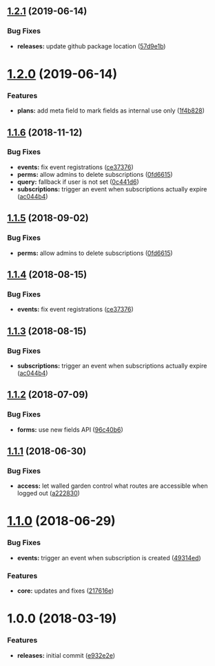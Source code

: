<a name="1.2.1"></a>
## [1.2.1](https://github.com/hypeJunction/Elgg3-hypeSubscriptions/compare/1.2.0...1.2.1) (2019-06-14)


### Bug Fixes

* **releases:** update github package location ([57d9e1b](https://github.com/hypeJunction/Elgg3-hypeSubscriptions/commit/57d9e1b))



<a name="1.2.0"></a>
# [1.2.0](https://github.com/hypeJunctionPro/Elgg3-hypeSubscriptions/compare/1.1.6...1.2.0) (2019-06-14)


### Features

* **plans:** add meta field to mark fields as internal use only ([1f4b828](https://github.com/hypeJunctionPro/Elgg3-hypeSubscriptions/commit/1f4b828))



<a name="1.1.6"></a>
## [1.1.6](https://github.com/hypeJunctionPro/Elgg3-hypeSubscriptions/compare/1.1.2...1.1.6) (2018-11-12)


### Bug Fixes

* **events:** fix event registrations ([ce37376](https://github.com/hypeJunctionPro/Elgg3-hypeSubscriptions/commit/ce37376))
* **perms:** allow admins to delete subscriptions ([0fd6615](https://github.com/hypeJunctionPro/Elgg3-hypeSubscriptions/commit/0fd6615))
* **query:** fallback if user is not set ([0c441d6](https://github.com/hypeJunctionPro/Elgg3-hypeSubscriptions/commit/0c441d6))
* **subscriptions:** trigger an event when subscriptions actually expire ([ac044b4](https://github.com/hypeJunctionPro/Elgg3-hypeSubscriptions/commit/ac044b4))



<a name="1.1.5"></a>
## [1.1.5](https://github.com/hypeJunctionPro/Elgg3-hypeSubscriptions/compare/1.1.4...1.1.5) (2018-09-02)


### Bug Fixes

* **perms:** allow admins to delete subscriptions ([0fd6615](https://github.com/hypeJunctionPro/Elgg3-hypeSubscriptions/commit/0fd6615))



<a name="1.1.4"></a>
## [1.1.4](https://github.com/hypeJunctionPro/Elgg3-hypeSubscriptions/compare/1.1.3...1.1.4) (2018-08-15)


### Bug Fixes

* **events:** fix event registrations ([ce37376](https://github.com/hypeJunctionPro/Elgg3-hypeSubscriptions/commit/ce37376))



<a name="1.1.3"></a>
## [1.1.3](https://github.com/hypeJunctionPro/Elgg3-hypeSubscriptions/compare/1.1.2...1.1.3) (2018-08-15)


### Bug Fixes

* **subscriptions:** trigger an event when subscriptions actually expire ([ac044b4](https://github.com/hypeJunctionPro/Elgg3-hypeSubscriptions/commit/ac044b4))



<a name="1.1.2"></a>
## [1.1.2](https://github.com/hypeJunctionPro/Elgg3-hypeSubscriptions/compare/1.1.1...1.1.2) (2018-07-09)


### Bug Fixes

* **forms:** use new fields API ([96c40b6](https://github.com/hypeJunctionPro/Elgg3-hypeSubscriptions/commit/96c40b6))



<a name="1.1.1"></a>
## [1.1.1](https://github.com/hypeJunctionPro/Elgg3-hypeSubscriptions/compare/1.1.0...1.1.1) (2018-06-30)


### Bug Fixes

* **access:** let walled garden control what routes are accessible when logged out ([a222830](https://github.com/hypeJunctionPro/Elgg3-hypeSubscriptions/commit/a222830))



<a name="1.1.0"></a>
# [1.1.0](https://github.com/hypeJunctionPro/Elgg3-hypeSubscriptions/compare/1.0.0...1.1.0) (2018-06-29)


### Bug Fixes

* **events:** trigger an event when subscription is created ([49314ed](https://github.com/hypeJunctionPro/Elgg3-hypeSubscriptions/commit/49314ed))


### Features

* **core:** updates and fixes ([217616e](https://github.com/hypeJunctionPro/Elgg3-hypeSubscriptions/commit/217616e))



<a name="1.0.0"></a>
# 1.0.0 (2018-03-19)


### Features

* **releases:** initial commit ([e932e2e](https://github.com/hypeJunctionPro/Elgg3-hypeSubscriptions/commit/e932e2e))



